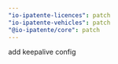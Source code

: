 ```yaml
---
"io-ipatente-licences": patch
"io-ipatente-vehicles": patch
"@io-ipatente/core": patch
---
```


add keepalive config
